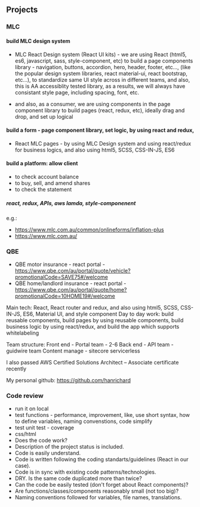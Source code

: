 ## Projects
### MLC
#### build MLC design system
- MLC React Design system (React UI kits) - we are using React (html5, es6, javascript, sass, style-component, etc) to build a page components library - navigation, buttons, accordion, hero, header, footer, etc..., (like the popular design system libraries, react material-ui, react bootstrap, etc...), to standardize same UI style across in different teams, and also, this is AA accessiblity tested library, as a results, we will always have consistant style page, including spacing, font, etc.

- and also, as a consumer, we are using components in the page component library to build pages (react, redux, etc), ideally drag and drop, and set up logical

#### build a form - page component library, set logic, by using react and redux, 
- React MLC pages - by using MLC Design system and using react/redux for business logics, and also using html5, SCSS, CSS-IN-JS, ES6

#### build a platform: allow client
- to check account balance
- to buy, sell, and amend shares
- to check the statement
##### react, redux, APIs, aws lamda, style-componenent

e.g.: 
- https://www.mlc.com.au/common/onlineforms/inflation-plus
- https://www.mlc.com.au/ 


### QBE
- QBE motor insurance - react portal - https://www.qbe.com/au/portal/quote/vehicle?promotionalCode=SAVE75#/welcome
- QBE home/landlord insurance - react portal - https://www.qbe.com/au/portal/quote/home?promotionalCode=10HOME19#/welcome

Main tech: React, React router and redux, and also using html5, SCSS, CSS-IN-JS, ES6, Material UI, and style component
Day to day work: build reusable components, build pages by using reusable components, build business logic by using react/redux, and build the app which supports whitelabeling

Team structure:
Front end - Portal team - 2-6 
Back end - API team - guidwire team
Content manage - sitecore servicerless

I also passed AWS Certified Solutions Architect – Associate certificate recently

My personal github: https://github.com/hanrichard 

### Code review
- run it on local
- test functions - performance, improvement, like, use short syntax, how to define variables, naming convenstions, code simplify
- test unit test - coverage
- css/html
- Does the code work?
- Description of the project status is included.
- Code is easily understand.
- Code is written following the coding standarts/guidelines (React in our case).
- Code is in sync with existing code patterns/technologies.
- DRY. Is the same code duplicated more than twice?
- Can the code be easily tested (don't forget about React components)?
- Are functions/classes/components reasonably small (not too big)?
- Naming conventions followed for variables, file names, translations.
